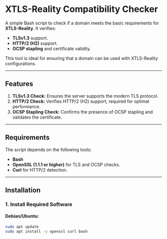 # XTLS-Reality Compatibility Checker

A simple Bash script to check if a domain meets the basic requirements for **XTLS-Reality**. It verifies:

- **TLSv1.3** support.
- **HTTP/2 (H2)** support.
- **OCSP stapling** and certificate validity.

This tool is ideal for ensuring that a domain can be used with XTLS-Reality configurations.

---

## Features

1. **TLSv1.3 Check:** Ensures the server supports the modern TLS protocol.
2. **HTTP/2 Check:** Verifies HTTP/2 (H2) support, required for optimal performance.
3. **OCSP Stapling Check:** Confirms the presence of OCSP stapling and validates the certificate.

---

## Requirements

The script depends on the following tools:
- **Bash**
- **OpenSSL (1.1.1 or higher)** for TLS and OCSP checks.
- **Curl** for HTTP/2 detection.

---

## Installation

### 1. Install Required Software

#### Debian/Ubuntu:
```bash
sudo apt update
sudo apt install -y openssl curl bash
